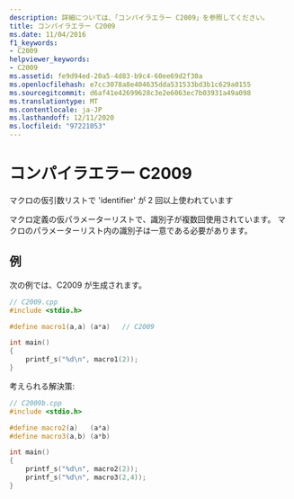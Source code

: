 ```yaml
---
description: 詳細については、「コンパイラエラー C2009」を参照してください。
title: コンパイラエラー C2009
ms.date: 11/04/2016
f1_keywords:
- C2009
helpviewer_keywords:
- C2009
ms.assetid: fe9d94ed-20a5-4d83-b9c4-60ee69d2f30a
ms.openlocfilehash: e7cc3078a8e404635dda531533bd3b1c629a0155
ms.sourcegitcommit: d6af41e42699628c3e2e6063ec7b03931a49a098
ms.translationtype: MT
ms.contentlocale: ja-JP
ms.lasthandoff: 12/11/2020
ms.locfileid: "97221053"
---
```

# <a name="compiler-error-c2009"></a>コンパイラエラー C2009

マクロの仮引数リストで 'identifier' が 2 回以上使われています

マクロ定義の仮パラメーターリストで、識別子が複数回使用されています。 マクロのパラメーターリスト内の識別子は一意である必要があります。

## <a name="examples"></a>例

次の例では、C2009 が生成されます。

```cpp
// C2009.cpp
#include <stdio.h>

#define macro1(a,a) (a*a)   // C2009

int main()
{
    printf_s("%d\n", macro1(2));
}
```

考えられる解決策:

```cpp
// C2009b.cpp
#include <stdio.h>

#define macro2(a)   (a*a)
#define macro3(a,b) (a*b)

int main()
{
    printf_s("%d\n", macro2(2));
    printf_s("%d\n", macro3(2,4));
}
```
